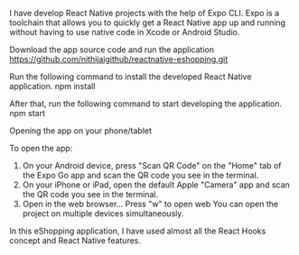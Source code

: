 I have develop React Native projects with the help of Expo CLI.
Expo is a toolchain that allows you to quickly get a React Native app up and running without having to use native code in Xcode or Android Studio.

Download the app source code and run the application
https://github.com/nithijaigithub/reactnative-eshopping.git

Run the following command to install the developed React Native application.
npm install

After that, run the following command to start developing the application.
npm start

Opening the app on your phone/tablet

To open the app:

1. On your Android device, press "Scan QR Code" on the "Home" tab of the Expo Go app and scan the QR code you see in the terminal.
2. On your iPhone or iPad, open the default Apple "Camera" app and scan the QR code you see in the terminal.
3. Open in the web browser... Press "w" to open web
   You can open the project on multiple devices simultaneously.

In this eShopping application, I have used almost all the React Hooks concept and React Native features.
